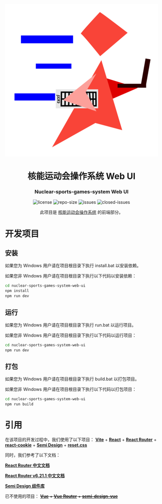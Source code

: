 <div align=center>
<img src="https://github.com/junugo/Nuclear-sports-games-system/raw/master/Non-development%20file/icon.svg" alt="icon">


<h1>核能运动会操作系统 Web UI</h1>
<h3>Nuclear-sports-games-system Web UI</h3>
<img src="https://img.shields.io/github/license/junugo/Nuclear-sports-games-system-WebUI" alt="license">
<img src="https://img.shields.io/github/repo-size/junugo/Nuclear-sports-games-system-WebUI" alt="repo-size">

<img src="https://img.shields.io/github/issues/junugo/Nuclear-sports-games-system-WebUI" alt="issues">
<img src="https://img.shields.io/github/issues-closed/junugo/Nuclear-sports-games-system-WebUI" alt="closed-issues">

此项目是 [核能运动会操作系统](https://github.com/junugo/Nuclear-sports-games-system/) 的前端部分。
</div>

# 开发项目
## 安装
如果您为 Windows 用户请在项目根目录下执行 install.bat 以安装依赖。

如果您非 Windows 用户请在项目根目录下执行以下代码以安装依赖：
```bash
cd nuclear-sports-games-system-web-ui
npm install
npm run dev
```

## 运行
如果您为 Windows 用户请在项目根目录下执行 run.bat 以运行项目。

如果您非 Windows 用户请在项目根目录下执行以下代码以运行项目：
```bash
cd nuclear-sports-games-system-web-ui
npm run dev
```

## 打包
如果您为 Windows 用户请在项目根目录下执行 build.bat 以打包项目。

如果您非 Windows 用户请在项目根目录下执行以下代码以打包项目：
```bash
cd nuclear-sports-games-system-web-ui
npm run build
```

# 引用
在该项目的开发过程中，我们使用了以下项目：
[**Vite**](cn.vite.dev) + [**React**](reactjs.org) + [**React Router**](reactrouter.com) + [**react-cookie**](https://www.npmjs.com/package/react-cookie) + [**Semi Design**](semi.design) + [**reset.css**](https://www.npmjs.com/package/reset-css)

同时，我们参考了以下文档：

[**React Router 中文文档**](https://react-guide.github.io/react-router-cn/index.html)

[**React Router v6.21.1 中文文档**](https://baimingxuan.github.io/react-router6-doc/)

[**Semi Design 组件库**](https://semi.design/zh-CN/start/overview)

已不使用的项目：
~~[**Vue**](https://cn.vuejs.org/) + [**Vue Router**](https://router.vuejs.org/zh/) + [**semi-design-vue**](https://github.com/rashagu/semi-design-vue)~~